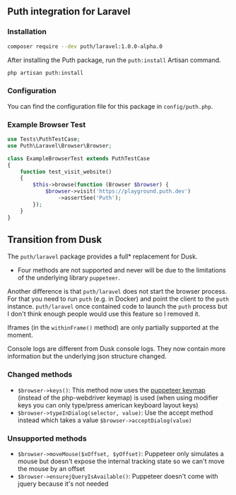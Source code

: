 ## Puth integration for Laravel

### Installation

```bash
composer require --dev puth/laravel:1.0.0-alpha.0
```

After installing the Puth package, run the `puth:install` Artisan command.

```bash
php artisan puth:install
```

### Configuration

You can find the configuration file for this package in `config/puth.php`.

### Example Browser Test

```php
use Tests\PuthTestCase;
use Puth\Laravel\Browser\Browser;

class ExampleBrowserTest extends PuthTestCase
{
    function test_visit_website()
    {
        $this->browse(function (Browser $browser) {
            $browser->visit('https://playground.puth.dev')
                ->assertSee('Puth');
        });
    }
}
```

## Transition from Dusk

The `puth/laravel` package provides a full* replacement for Dusk.
* Four methods are not supported and never will be due to the limitations of the underlying library `puppeteer`.

Another difference is that `puth/laravel` does not start the browser process. For that you need to run `puth` (e.g. in
Docker) and point the client to the `puth` instance. `puth/laravel` once contained code to launch the `puth` process
but I don't think enough people would use this feature so I removed it.

Iframes (in the `withinFrame()` method) are only partially supported at the moment.

Console logs are different from Dusk console logs. They now contain more information but the underlying json structure changed.

### Changed methods

- `$browser->keys()`: This method now uses the [puppeteer keymap](https://pptr.dev/api/puppeteer.keyinput) (instead of the php-webdriver keymap) is used (when using modifier keys you can only type/press american keyboard layout keys)
- `$browser->typeInDialog(selector, value)`: Use the accept method instead which takes a value `$browser->acceptDialog(value)`

### Unsupported methods

- `$browser->moveMouse($xOffset, $yOffset)`: Puppeteer only simulates a mouse but doesn't expose the internal tracking state so we can't move the mouse by an offset
- `$browser->ensurejQueryIsAvailable()`: Puppeteer doesn't come with jquery because it's not needed
